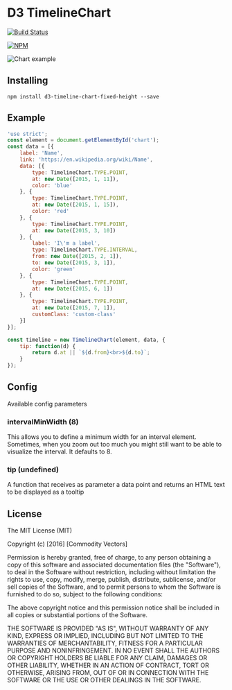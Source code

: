 # D3 TimelineChart

[![Build Status](https://travis-ci.org/commodityvectors/d3-timeline.svg?branch=master)](https://travis-ci.org/commodityvectors/d3-timeline)

[![NPM](https://nodei.co/npm/d3-timeline-chart.png)](https://nodei.co/npm/d3-timeline-chart-fixed-height/)

![Chart example](https://raw.githubusercontent.com/commodityvectors/d3-timeline/master/usage.gif)

## Installing

`npm install d3-timeline-chart-fixed-height --save`

## Example

```javascript
'use strict';
const element = document.getElementById('chart');
const data = [{
    label: 'Name',
    link: 'https://en.wikipedia.org/wiki/Name',
    data: [{
        type: TimelineChart.TYPE.POINT,
        at: new Date([2015, 1, 11]),
        color: 'blue'
    }, {
        type: TimelineChart.TYPE.POINT,
        at: new Date([2015, 1, 15]),
        color: 'red'
    }, {
        type: TimelineChart.TYPE.POINT,
        at: new Date([2015, 3, 10])
    }, {
        label: 'I\'m a label',
        type: TimelineChart.TYPE.INTERVAL,
        from: new Date([2015, 2, 1]),
        to: new Date([2015, 3, 1]),
        color: 'green'
    }, {
        type: TimelineChart.TYPE.POINT,
        at: new Date([2015, 6, 1])
    }, {
        type: TimelineChart.TYPE.POINT,
        at: new Date([2015, 7, 1]),
        customClass: 'custom-class'
    }]
}];

const timeline = new TimelineChart(element, data, {
    tip: function(d) {
        return d.at || `${d.from}<br>${d.to}`;
    }
});
```

## Config

Available config parameters

### intervalMinWidth (8)
This allows you to define a minimum width for an interval element. Sometimes, when you zoom out too much you might still want to be able to visualize the interval. It defaults to 8.

### tip (undefined)
A function that receives as parameter a data point and returns an HTML text to be displayed as a tooltip

## License

The MIT License (MIT)

Copyright (c) [2016] [Commodity Vectors]

Permission is hereby granted, free of charge, to any person obtaining a copy
of this software and associated documentation files (the "Software"), to deal
in the Software without restriction, including without limitation the rights
to use, copy, modify, merge, publish, distribute, sublicense, and/or sell
copies of the Software, and to permit persons to whom the Software is
furnished to do so, subject to the following conditions:

The above copyright notice and this permission notice shall be included in all
copies or substantial portions of the Software.

THE SOFTWARE IS PROVIDED "AS IS", WITHOUT WARRANTY OF ANY KIND, EXPRESS OR
IMPLIED, INCLUDING BUT NOT LIMITED TO THE WARRANTIES OF MERCHANTABILITY,
FITNESS FOR A PARTICULAR PURPOSE AND NONINFRINGEMENT. IN NO EVENT SHALL THE
AUTHORS OR COPYRIGHT HOLDERS BE LIABLE FOR ANY CLAIM, DAMAGES OR OTHER
LIABILITY, WHETHER IN AN ACTION OF CONTRACT, TORT OR OTHERWISE, ARISING FROM,
OUT OF OR IN CONNECTION WITH THE SOFTWARE OR THE USE OR OTHER DEALINGS IN THE
SOFTWARE.
